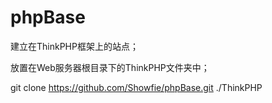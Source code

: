phpBase
=======

建立在ThinkPHP框架上的站点；

放置在Web服务器根目录下的ThinkPHP文件夹中；

git clone https://github.com/Showfie/phpBase.git ./ThinkPHP
